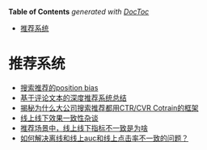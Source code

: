 <!-- START doctoc generated TOC please keep comment here to allow auto update -->
<!-- DON'T EDIT THIS SECTION, INSTEAD RE-RUN doctoc TO UPDATE -->
**Table of Contents**  *generated with [DocToc](https://github.com/thlorenz/doctoc)*

- [推荐系统](#%E6%8E%A8%E8%8D%90%E7%B3%BB%E7%BB%9F)

<!-- END doctoc generated TOC please keep comment here to allow auto update -->



# 推荐系统
- [搜索推荐的position bias](https://zhuanlan.zhihu.com/p/440724467)
- [基于评论文本的深度推荐系统总结](https://mp.weixin.qq.com/s/LKsp59KxlNyavkWRS1TmAQ)
- [揭秘为什么大公司搜索推荐都用CTR/CVR Cotrain的框架](https://cloud.tencent.com/developer/article/1824175?ivk_sa=1024320u)
- [线上线下效果一致性杂谈](https://zhuanlan.zhihu.com/p/346160286)
- [推荐场景中，线上线下指标不一致是为啥](https://zhuanlan.zhihu.com/p/336959267)
- [如何解决离线和线上auc和线上点击率不一致的问题？](https://www.zhihu.com/question/305823078/answer/2347236454)